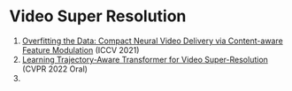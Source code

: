 # Video Super Resolution
1. [Overfitting the Data: Compact Neural Video Delivery via Content-aware Feature Modulation](https://arxiv.org/abs/2108.08202) (ICCV 2021)
2. [Learning Trajectory-Aware Transformer for Video Super-Resolution](https://arxiv.org/abs/2204.04216?context=eess) (CVPR 2022 Oral)
3. 
